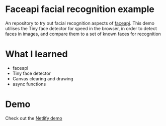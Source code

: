 # Faceapi facial recognition example

An repository to try out facial recognition aspects of [faceapi](https://github.com/justadudewhohacks/face-api.js/). This demo utilises the Tiny face detector for speed in the browser, in order to detect faces in images, and compare them to a set of known faces for recognition

# What I learned

- faceapi
- Tiny face detector
- Canvas clearing and drawing
- async functions

# Demo

Check out the [Netlify demo](https://faceapi-test.netlify.app/)

